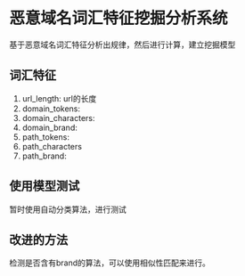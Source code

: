 # 恶意域名词汇特征挖掘分析系统
基于恶意域名词汇特征分析出规律，然后进行计算，建立挖掘模型

## 词汇特征
1. url_length: url的长度
2. domain_tokens:
3. domain_characters:
4. domain_brand:
5. path_tokens:
6. path_characters
7. path_brand:

## 使用模型测试
暂时使用自动分类算法，进行测试

## 改进的方法
检测是否含有brand的算法，可以使用相似性匹配来进行。
